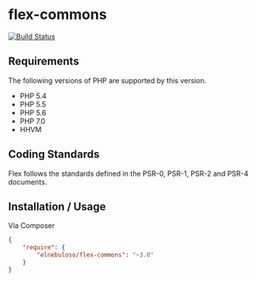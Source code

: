 # flex-commons

[![Build Status](https://travis-ci.org/elnebuloso/flex-commons.svg?branch=master)](https://travis-ci.org/elnebuloso/flex-commons)

## Requirements

The following versions of PHP are supported by this version.

* PHP 5.4
* PHP 5.5
* PHP 5.6
* PHP 7.0
* HHVM

## Coding Standards

Flex follows the standards defined in the PSR-0, PSR-1, PSR-2 and PSR-4 documents.

## Installation / Usage

Via Composer

``` json
{
    "require": {
        "elnebuloso/flex-commons": "~3.0"
    }
}
```